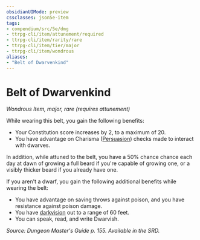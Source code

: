 ```yaml
---
obsidianUIMode: preview
cssclasses: json5e-item
tags:
- compendium/src/5e/dmg
- ttrpg-cli/item/attunement/required
- ttrpg-cli/item/rarity/rare
- ttrpg-cli/item/tier/major
- ttrpg-cli/item/wondrous
aliases: 
- "Belt of Dwarvenkind"
---
```

# Belt of Dwarvenkind
*Wondrous Item, major, rare (requires attunement)*  


While wearing this belt, you gain the following benefits:

- Your Constitution score increases by 2, to a maximum of 20.  
- You have advantage on Charisma ([Persuasion](/compendium/rules/skills.md#Persuasion)) checks made to interact with dwarves.  

In addition, while attuned to the belt, you have a 50% chance chance each day at dawn of growing a full beard if you're capable of growing one, or a visibly thicker beard if you already have one.

If you aren't a dwarf, you gain the following additional benefits while wearing the belt:

- You have advantage on saving throws against poison, and you have resistance against poison damage.  
- You have [darkvision](/compendium/rules/senses.md#darkvision) out to a range of 60 feet.  
- You can speak, read, and write Dwarvish.  

*Source: Dungeon Master's Guide p. 155. Available in the SRD.*
